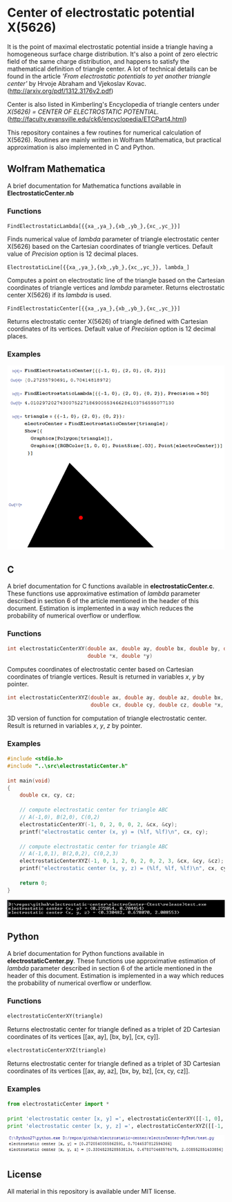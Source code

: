Center of electrostatic potential X(5626)
=========================================

It is the point of maximal electrostatic potential inside a triangle having a homogeneous surface charge distribution. It's also a point of zero electric field of the same charge distribution, and happens to satisfy the mathematical definition of triangle center. A lot of technical details can be found in the article *'From electrostatic potentials to yet another triangle center'* by Hrvoje Abraham and Vjekoslav Kovac. (http://arxiv.org/pdf/1312.3176v2.pdf)

Center is also listed in Kimberling's Encyclopedia of triangle centers under *X(5626) = CENTER OF ELECTROSTATIC POTENTIAL.* (http://faculty.evansville.edu/ck6/encyclopedia/ETCPart4.html)

This repository containes a few routines for numerical calculation of X(5626). Routines are mainly written in Wolfram Mathematica, but practical approximation is also implemented in C and Python.

Wolfram Mathematica
-------------------

A brief documentation for Mathematica functions available in __ElectrostaticCenter.nb__

### Functions

```
FindElectrostaticLambda[{{xa_,ya_},{xb_,yb_},{xc_,yc_}}]
```

Finds numerical value of *lambda* parameter of triangle electrostatic center X(5626) based on the Cartesian coordinates of triangle vertices. Default value of *Precision* option is 12 decimal places.

```
ElectrostaticLine[{{xa_,ya_},{xb_,yb_},{xc_,yc_}}, lambda_]
```

Computes a point on electrostatic line of the triangle based on the Cartesian coordinates of triangle vertices and *lambda* parameter. Returns electrostatic center X(5626) if its *lambda* is used.

```
FindElectrostaticCenter[{{xa_,ya_},{xb_,yb_},{xc_,yc_}}]
```

Returns electrostatic center X(5626) of triangle defined with Cartesian coordinates of its vertices. Default value of *Precision* option is 12 decimal places.

### Examples

![alt tag](https://raw.githubusercontent.com/ahrvoje/electrostatic-center/master/resources/ElectrostaticCenter_MathematicaExamples.png)

C
-

A brief documentation for C functions available in __electrostaticCenter.c__. These functions use approximative estimation of *lambda* parameter described in section 6 of the article mentioned in the header of this document. Estimation is implemented in a way which reduces the probability of numerical overflow or underflow.

### Functions

```C
int electrostaticCenterXY(double ax, double ay, double bx, double by, double cx, double cy,
                          double *x, double *y)
```

Computes coordinates of electrostatic center based on Cartesian coordinates of triangle vertices. Result is returned in variables *x*, *y* by pointer.

```C
int electrostaticCenterXYZ(double ax, double ay, double az, double bx, double by, double bz,
                           double cx, double cy, double cz, double *x, double *y, double *z)

```

3D version of function for computation of triangle electrostatic center. Result is returned in variables *x*, *y*, *z* by pointer.

### Examples

```C
#include <stdio.h>
#include "..\src\electrostaticCenter.h"

int main(void)
{
    double cx, cy, cz;

    // compute electrostatic center for triangle ABC
    // A(-1,0), B(2,0), C(0,2)
    electrostaticCenterXY(-1, 0, 2, 0, 0, 2, &cx, &cy);
    printf("electrostatic center (x, y) = (%lf, %lf)\n", cx, cy);

    // compute electrostatic center for triangle ABC
    // A(-1,0,1), B(2,0,2), C(0,2,3)
    electrostaticCenterXYZ(-1, 0, 1, 2, 0, 2, 0, 2, 3, &cx, &cy, &cz);
    printf("electrostatic center (x, y, z) = (%lf, %lf, %lf)\n", cx, cy, cz);

    return 0;
}
```

![alt tag](https://raw.githubusercontent.com/ahrvoje/electrostatic-center/master/resources/ElectrostaticCenter_CExamples.png)


Python
------

A brief documentation for Python functions available in __electrostaticCenter.py__. These functions use approximative estimation of *lambda* parameter described in section 6 of the article mentioned in the header of this document. Estimation is implemented in a way which reduces the probability of numerical overflow or underflow.

### Functions

```Python
electrostaticCenterXY(triangle)
```

Returns electrostatic center for triangle defined as a triplet of 2D Cartesian coordinates of its vertices [[ax, ay], [bx, by], [cx, cy]].

```Python
electrostaticCenterXYZ(triangle)
```

Returns electrostatic center for triangle defined as a triplet of 3D Cartesian coordinates of its vertices [[ax, ay, az], [bx, by, bz], [cx, cy, cz]].

### Examples

```Python
from electrostaticCenter import *

print 'electrostatic center [x, y] =', electrostaticCenterXY([[-1, 0], [2, 0], [0, 2]])
print 'electrostatic center [x, y, z] =', electrostaticCenterXYZ([[-1, 0, 1], [2, 0, 2], [0, 2, 3]])
```

![alt tag](https://raw.githubusercontent.com/ahrvoje/electrostatic-center/master/resources/ElectrostaticCenter_PythonExamples.png)

License
-------

All material in this repository is available under MIT license.
